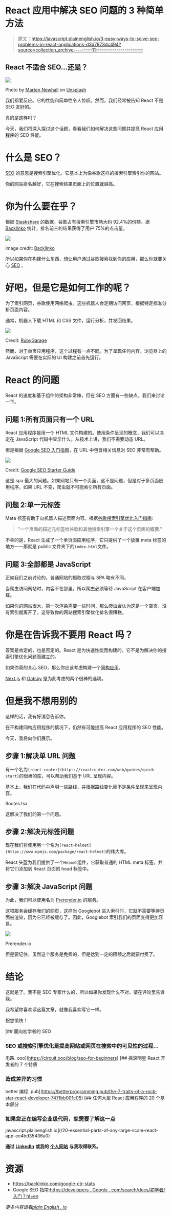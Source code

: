 # React 应用中解决 SEO 问题的 3 种简单方法

> 原文：<https://javascript.plainenglish.io/3-easy-ways-to-solve-seo-problems-in-react-applications-d3d7873dc494?source=collection_archive---------11----------------------->

## React 不适合 SEO…还是？

![](img/f6992c6721d90373665df19a8fc231d9.png)

Photo by [Marten Newhall](https://unsplash.com/@laughayette?utm_source=unsplash&utm_medium=referral&utm_content=creditCopyText) on [Unsplash](https://unsplash.com/s/photos/search?utm_source=unsplash&utm_medium=referral&utm_content=creditCopyText)

我们都爱反应。它的性能和简单性令人惊叹。然而，我们经常被告知 React 不是 SEO 友好的。

真的是这样吗？

今天，我们将深入探讨这个话题，看看我们如何解决这些问题并提高 React 应用程序的 SEO 性能。

# 什么是 SEO？

[SEO](https://circuit.ooo/blog/seo-for-beginners) 的意思是搜索引擎优化。它基本上为像谷歌这样的搜索引擎索引你的网站。

你的网站排名越好，它在搜索结果页面上的位置就越高。

# 你为什么要在乎？

根据 [Staskshare](https://gs.statcounter.com/search-engine-market-share#monthly-202001-202004-bar) 的数据，谷歌占有搜索引擎市场大约 92.4%的份额。据 [Backlinko](https://backlinko.com/google-ctr-stats) 统计，排名前三的结果获得了用户 75%的点击量。

![](img/b15c63b0ba61c8faec9daec686857eb7.png)

Image credit: [Backlinko](https://backlinko.com/google-ctr-stats)

所以如果你在构建什么东西，想让用户通过谷歌搜索找到你的应用，那么你就要关心 [SEO](https://circuit.ooo/blog/seo-for-beginners) 。

# 好吧，但是它是如何工作的呢？

为了索引网页，谷歌使用网络爬虫。这些机器人会定期访问网页，根据特定标准分析页面内容。

通常，机器人下载 HTML 和 CSS 文件，运行分析，并发回结果。

![](img/e355298101d4f2376ecc5f6f8a51d320.png)

Credit: [RubyGarage](https://rubygarage.org/blog/seo-for-react-websites)

然而，对于单页应用程序，这个过程有一点不同。为了呈现任何内容，浏览器上的 JavaScript 需要在实际的 UI 构建之前首先运行。

# React 的问题

React 的速度和基于组件的架构非常棒，但在 SEO 方面有一些缺点。我们来讨论一下。

## 问题 1:所有页面只有一个 URL

React 应用程序是用一个 HTML 文件构建的。使用条件呈现的概念，我们可以决定在 JavaScript 代码中显示什么。从技术上讲，我们不需要动态 URL。

但是根据 [Google SEO 入门指南](https://developers.google.com/search/docs/beginner/seo-starter-guide)，在 URL 中包含相关信息对 SEO 非常有帮助。

![](img/2ce8bf8390e20878485fcf4ccb916534.png)

Credit: [Google SEO Starter Guide](https://developers.google.com/search/docs/beginner/seo-starter-guide)

这是 spa 最大的问题。如果网站只有一个页面，这不是问题，但是对于多页面应用程序，如果 URL 不变，爬虫就不可能索引所有页面。

## 问题 2:单一元标签

Meta 标签有助于向机器人描述页面内容。根据[谷歌搜索引擎优化入门指南](https://developers.google.com/search/docs/beginner/seo-starter-guide):

> "一个页面的描述元标签给谷歌和其他搜索引擎一个关于这个页面的概要."

不幸的是，React 生成了一个单页面应用程序，它只提供了一个放置 meta 标签的地方——那就是 public 文件夹下的`index.html`文件。

## 问题 3:全部都是 JavaScript

正如我们之前讨论的，普通网站的抓取过程与 SPA 略有不同。

当爬虫访问网站时，内容不在那里。所以爬虫必须等待 JavaScript 在客户端加载。

如果你的网站很大，第一次渲染需要一些时间，那么爬虫会认为这是一个空页，没有索引就离开了。这导致你的网站搜索引擎优化排名很糟糕。

# 你是在告诉我不要用 React 吗？

答案是肯定的，也是否定的。React 是为快速性能而构建的。它不是为解决你的搜索引擎优化问题而建立的。

如果你真的关心 SEO，那么你应该考虑构建一个[同构应用](https://www.lullabot.com/articles/what-is-an-isomorphic-application)。

[Next.js](https://nextjs.org/) 和 [Gatsby](https://www.gatsbyjs.com/) 是为此考虑的两个很棒的选项。

# 但是我不想用别的

这样的话，我有好消息告诉你。

在不构建同构应用程序的情况下，仍然有可能提高 React 应用程序的 SEO 性能。

今天，我将向你们展示。

## 步骤 1:解决单 URL 问题

有一个名为`[react-router](https://reactrouter.com/web/guides/quick-start)`的很棒的库，可以帮助我们基于 URL 呈现内容。

基本上，我们在代码中声明一些路线，并根据路线变化而不是条件呈现来呈现内容。

Routes.tsx

这解决了我们的第一个问题。

## 步骤 2:解决元标签问题

现在我们将使用另一个名为`[react-helmet](https://www.npmjs.com/package/react-helmet)`的伟大库。

React 头盔为我们提供了一个`Helmet`组件，它获取普通的 HTML meta 标签，并将它们添加到 React 页面的 head 标签中。

## 步骤 3:解决 JavaScript 问题

为此，我们可以使用名为 [Prerender.io](https://dashboard.prerender.io/) 的服务。

这项服务会缓存我们的网页，这样当 Googlebot 进入索引时，它就不需要等待页面被渲染，因为它已经被缓存了。因此，Googlebot 索引我们的页面变得更加容易。

![](img/ba95041d3ff56294d931fd13697575ce.png)

Prerender.io

但是要记住，虽然这个服务是免费的，但是达到一定的限额之后就要付费了。

# 结论

这就是了。我不是 SEO 专家什么的，所以如果你发现什么不对，请在评论里告诉我。

我希望你喜欢读这篇文章，就像我喜欢写它一样。

祝您愉快！

[](https://circuit.ooo/blog/seo-for-beginners) [## 面向初学者的 SEO

### SEO 或搜索引擎优化是提高网站或网页在搜索中的可见性的过程…

电路. ooo](https://circuit.ooo/blog/seo-for-beginners) [](https://betterprogramming.pub/the-7-traits-of-a-rock-star-react-developer-747fbb001c05) [## 摇滚明星 React 开发者的 7 个特质

### 造成差异的习惯

better 编程. pub](https://betterprogramming.pub/the-7-traits-of-a-rock-star-react-developer-747fbb001c05) [](/20-essential-parts-of-any-large-scale-react-app-ee4bd35436a0) [## 任何大型 React 应用程序的 20 个基本部分

### 如果您正在编写企业级代码，您需要了解这一点

javascript.plainenglish.io](/20-essential-parts-of-any-large-scale-react-app-ee4bd35436a0) 

**通过** [**LinkedIn**](https://www.linkedin.com/in/56faisal/) **或我的** [**个人网站**](https://www.mohammadfaisal.dev/) **与我取得联系。**

# 资源

*   https://backlinko.com/google-ctr-stats
*   Google SEO 指南:[https://developers . Google . com/search/docs/初学者/入门？hl=en](https://developers.google.com/search/docs/beginner/get-started?hl=en)

*更多内容请看*[*plain English . io*](http://plainenglish.io/)